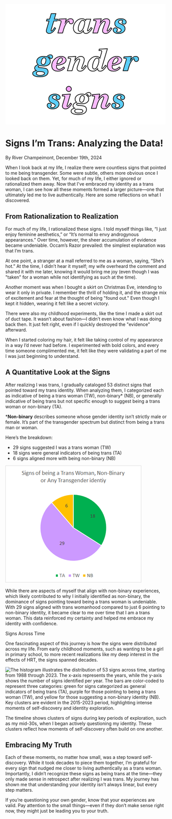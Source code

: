 ![The text "trans gender signs" written with the trans flag colors](trans_signs/title%20image%20small.png)

# Signs I’m Trans: Analyzing the Data!

By River Champeimont, December 19th, 2024

When I look back at my life, I realize there were countless signs that pointed to me being transgender. Some were subtle, others more obvious once I looked back on them. Yet, for much of my life, I either ignored or rationalized them away. Now that I’ve embraced my identity as a trans woman, I can see how all these moments formed a larger picture—one that ultimately led me to live authentically. Here are some reflections on what I discovered.

## From Rationalization to Realization

For much of my life, I rationalized these signs. I told myself things like, “I just enjoy feminine aesthetics,” or “It’s normal to envy androgynous appearances.” Over time, however, the sheer accumulation of evidence became undeniable. Occam’s Razor prevailed: the simplest explanation was that I’m trans.

At one point, a stranger at a mall referred to me as a woman, saying, “She’s hot.” At the time, I didn’t hear it myself; my wife overheard the comment and shared it with me later, knowing it would bring me joy (even though I was "taken" for a woman while not identifying as such at the time).

Another moment was when I bought a skirt on Christmas Eve, intending to wear it only in private. I remember the thrill of holding it, and the strange mix of excitement and fear at the thought of being "found out." Even though I kept it hidden, wearing it felt like a secret victory.

There were also my childhood experiments, like the time I made a skirt out of duct tape. It wasn’t about fashion—I didn’t even know what I was doing back then. It just felt right, even if I quickly destroyed the "evidence" afterward.

When I started coloring my hair, it felt like taking control of my appearance in a way I’d never had before. I experimented with bold colors, and every time someone complimented me, it felt like they were validating a part of me I was just beginning to understand.

## A Quantitative Look at the Signs

After realizing I was trans, I gradually cataloged 53 distinct signs that pointed toward my trans identity. When analyzing them, I categorized each as indicative of being a trans woman (TW), non-binary* (NB), or generally indicative of being trans but not specific enough to suggest being a trans woman or non-binary (TA).

***Non-binary** describes someone whose gender identity isn’t strictly male or female. It’s part of the transgender spectrum but distinct from being a trans man or woman.

Here’s the breakdown:
* 29 signs suggested I was a trans woman (TW)
* 18 signs were general indicators of being trans (TA)
* 6 signs aligned more with being non-binary (NB)

![Pie chart showing the numbers above](trans_signs/pie%20chart.png)

While there are aspects of myself that align with non-binary experiences, which likely contributed to why I initially identified as non-binary, the dominance of signs pointing toward being a trans woman is undeniable. With 29 signs aligned with trans womanhood compared to just 6 pointing to non-binary identity, it became clear to me over time that I am a trans woman. This data reinforced my certainty and helped me embrace my identity with confidence.

Signs Across Time

One fascinating aspect of this journey is how the signs were distributed across my life. From early childhood moments, such as wanting to be a girl in primary school, to more recent realizations like my deep interest in the effects of HRT, the signs spanned decades.

![The histogram illustrates the distribution of 53 signs across time, starting from 1988 through 2023. The x-axis represents the years, while the y-axis shows the number of signs identified per year. The bars are color-coded to represent three categories: green for signs categorized as general indicators of being trans (TA), purple for those pointing to being a trans woman (TW), and yellow for those suggesting a non-binary identity (NB). Key clusters are evident in the 2015-2023 period, highlighting intense moments of self-discovery and identity exploration.](trans_signs/histogram.png)

The timeline shows clusters of signs during key periods of exploration, such as my mid-30s, when I began actively questioning my identity. These clusters reflect how moments of self-discovery often build on one another.

## Embracing My Truth

Each of these moments, no matter how small, was a step toward self-discovery. While it took decades to piece them together, I’m grateful for every sign that nudged me closer to living authentically as a trans woman. Importantly, I didn’t recognize these signs as being trans at the time—they only made sense in retrospect after realizing I was trans. My journey has shown me that understanding your identity isn’t always linear, but every step matters.

If you’re questioning your own gender, know that your experiences are valid. Pay attention to the small things—even if they don’t make sense right now, they might just be leading you to your truth.
